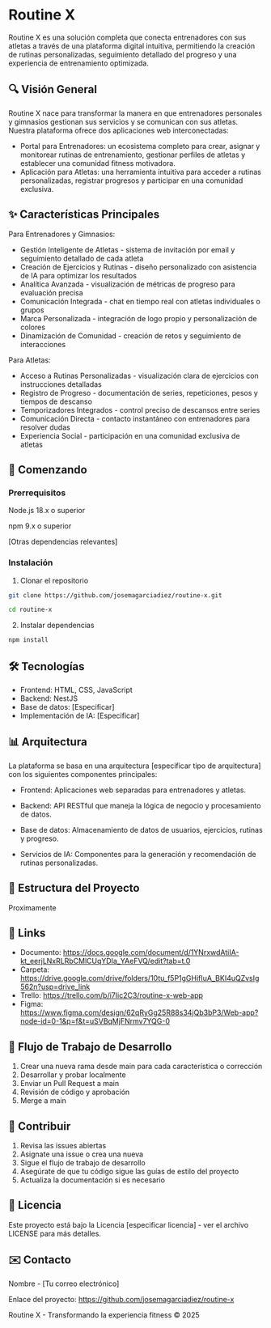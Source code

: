 # Routine X

Routine X es una solución completa que conecta entrenadores con sus atletas a través de una plataforma digital intuitiva, permitiendo la creación de rutinas personalizadas, seguimiento detallado del progreso y una experiencia de entrenamiento optimizada.

## 🔍 Visión General

Routine X nace para transformar la manera en que entrenadores personales y gimnasios gestionan sus servicios y se comunican con sus atletas. Nuestra plataforma ofrece dos aplicaciones web interconectadas:

- Portal para Entrenadores: un ecosistema completo para crear, asignar y monitorear rutinas de entrenamiento, gestionar perfiles de atletas y establecer una comunidad fitness motivadora.
- Aplicación para Atletas: una herramienta intuitiva para acceder a rutinas personalizadas, registrar progresos y participar en una comunidad exclusiva.

## ✨ Características Principales

Para Entrenadores y Gimnasios:

- Gestión Inteligente de Atletas - sistema de invitación por email y seguimiento detallado de cada atleta
- Creación de Ejercicios y Rutinas - diseño personalizado con asistencia de IA para optimizar los resultados
- Analítica Avanzada - visualización de métricas de progreso para evaluación precisa
- Comunicación Integrada - chat en tiempo real con atletas individuales o grupos
- Marca Personalizada - integración de logo propio y personalización de colores
- Dinamización de Comunidad - creación de retos y seguimiento de interacciones

Para Atletas:

- Acceso a Rutinas Personalizadas - visualización clara de ejercicios con instrucciones detalladas
- Registro de Progreso - documentación de series, repeticiones, pesos y tiempos de descanso
- Temporizadores Integrados - control preciso de descansos entre series
- Comunicación Directa - contacto instantáneo con entrenadores para resolver dudas
- Experiencia Social - participación en una comunidad exclusiva de atletas

## 🚀 Comenzando

### Prerrequisitos

Node.js 18.x o superior

npm 9.x o superior

[Otras dependencias relevantes]

### Instalación

1. Clonar el repositorio

```bash
git clone https://github.com/josemagarciadiez/routine-x.git

cd routine-x
```

2. Instalar dependencias

```bash
npm install
```

## 🛠️ Tecnologías

- Frontend: HTML, CSS, JavaScript
- Backend: NestJS
- Base de datos: [Especificar]
- Implementación de IA: [Especificar]

## 📊 Arquitectura

La plataforma se basa en una arquitectura [especificar tipo de arquitectura] con los siguientes componentes principales:

- Frontend: Aplicaciones web separadas para entrenadores y atletas.

- Backend: API RESTful que maneja la lógica de negocio y procesamiento de datos.

- Base de datos: Almacenamiento de datos de usuarios, ejercicios, rutinas y progreso.

- Servicios de IA: Componentes para la generación y recomendación de rutinas personalizadas.

## 📝 Estructura del Proyecto

Proximamente

## 🔗 Links

- Documento: https://docs.google.com/document/d/1YNrxwdAtiIA-kt_eerjLNxRLRbCMlCUqYDIa_YAeFVQ/edit?tab=t.0
- Carpeta: https://drive.google.com/drive/folders/10tu_f5P1gGHifIuA_BKI4uQZvsIg562n?usp=drive_link
- Trello: https://trello.com/b/i7Iic2C3/routine-x-web-app
- Figma: https://www.figma.com/design/62qRyGg25R88s34jQb3bP3/Web-app?node-id=0-1&p=f&t=uSVBqMjFNrmv7YQG-0

## 🔄 Flujo de Trabajo de Desarrollo

1. Crear una nueva rama desde main para cada característica o corrección
2. Desarrollar y probar localmente
3. Enviar un Pull Request a main
4. Revisión de código y aprobación
5. Merge a main

## 👥 Contribuir

1. Revisa las issues abiertas
2. Asignate una issue o crea una nueva
3. Sigue el flujo de trabajo de desarrollo
4. Asegúrate de que tu código sigue las guías de estilo del proyecto
5. Actualiza la documentación si es necesario

## 📄 Licencia

Este proyecto está bajo la Licencia [especificar licencia] - ver el archivo LICENSE para más detalles.

## ✉️ Contacto

Nombre - [Tu correo electrónico]

Enlace del proyecto: https://github.com/josemagarciadiez/routine-x

Routine X - Transformando la experiencia fitness © 2025
